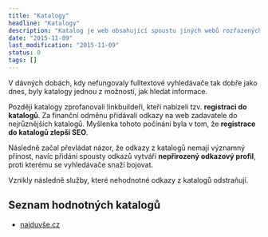 ```yaml
---
title: "Katalogy"
headline: "Katalogy"
description: "Katalog je web obsahující spoustu jiných webů rozřazených podle kategorie."
date: "2015-11-09"
last_modification: "2015-11-09"
status: 0
tags: []
---
```


V dávných dobách, kdy nefungovaly fulltextové vyhledávače tak dobře jako dnes, byly katalogy jednou z možností, jak hledat informace.

Později katalogy zprofanovali linkbuildeři, kteří nabízeli tzv. **registraci do katalogů**. Za finanční odměnu přidávali odkazy na web zadavatele do nejrůznějších katalogů. Myšlenka tohoto počínání byla v tom, že **registrace do katalogů zlepší SEO**.

Následně začal převládat názor, že odkazy z katalogů nemají významný přínost, navíc přidání spousty odkazů vytváří **nepřirozený odkazový profil**, proti kterému se vyhledávače snaží bojovat.

Vznikly následně služby, které nehodnotné odkazy z katalogů odstraňují.

## Seznam hodnotných katalogů

  - [najduvše.cz](http://www.najduvse.cz/)
